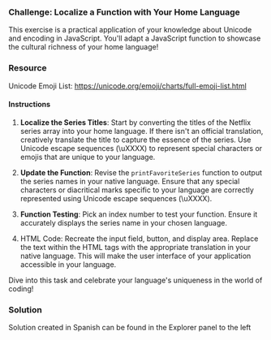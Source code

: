 ### Challenge: Localize a Function with Your Home Language

This exercise is a practical application of your knowledge about Unicode and encoding in JavaScript. You'll adapt a JavaScript function to showcase the cultural richness of your home language!

### Resource
Unicode Emoji List: https://unicode.org/emoji/charts/full-emoji-list.html

#### Instructions

1. **Localize the Series Titles**: Start by converting the titles of the Netflix series array into your home language. If there isn't an official translation, creatively translate the title to capture the essence of the series. Use Unicode escape sequences (\uXXXX) to represent special characters or emojis that are unique to your language.

2. **Update the Function**: Revise the `printFavoriteSeries` function to output the series names in your native language. Ensure that any special characters or diacritical marks specific to your language are correctly represented using Unicode escape sequences (\uXXXX).

3. **Function Testing**: Pick an index number to test your function. Ensure it accurately displays the series name in your chosen language.

4. HTML Code: Recreate the input field, button, and display area. Replace the text within the HTML tags with the appropriate translation in your native language. This will make the user interface of your application accessible in your language.

Dive into this task and celebrate your language's uniqueness in the world of coding!


### Solution
Solution created in Spanish can be found in the Explorer panel to the left